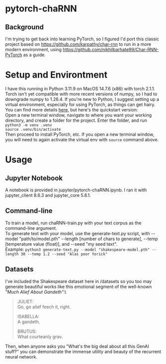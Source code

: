 # pytorch-chaRNN

## Background
I'm trying to get back into learning PyTorch, so I figured I'd port this classic project based on <https://github.com/karpathy/char-rnn> to run in a more modern environment, using <https://github.com/nikhilbarhate99/Char-RNN-PyTorch> as a guide.  


# Setup and Environtment
I have this running in Python 3.11.9 on MacOS 14.7.6 (x86) with torch 2.1.1. Torch isn't yet compatible with more recent versions of numpy, so I had to downgrade numpy to 1.26.4. 
If you're new to Python, I suggest setting up a virtual environment, especially for using PyTorch, as things can get hairy. You can find more details [here](https://docs.python.org/3/library/venv.html), but here's the quickstart version: \
Open a new terminal window, navigate to where you want your working directory, and create a folder for the project. Enter the folder, and run\
`python3 -m venv .venv`\
`source .venv/bin/activate`\
Then proceed to install PyTorch, etc. If you open a new terminal window, you will need to again activate the virtual env with `source` command above.


# Usage
## Jupyter Notebook
A notebook is provided in jupyter/pytorch-chaRNN.ipynb. I ran it with jupyter_client 8.6.3 and jupyter_core 5.8.1.

## Command-line
To train a model, run chaRNN-train.py with your text corpus as the command-line argument. \
To generate text with your model, use the generate-text.py script, with --model "path/to/model.pth" --length \[number of chars to generate], --temp \[temperature value \(float)], and --seed "my seed text". \
Example: `python3 generate-text.py --model "shakespeare-model.pth" --length 30 --temp 1.2 --seed "Alas poor Yorick"`

## Datasets
I've included the Shakespeare dataset here in /datasets so you too may generate beautiful works like this emotional segment of the well-known *"Much Alief About Gandeth"*:\

>JULIET:\
>Go, go alief feech it, right.
>
>ISABELLA:\
>A gandeth.
>
>BRUTUS:\
>What courteanly grav.  


Then, when anyone asks you "What's the big deal about all this GenAI stuff?" you can demonstrate the immense utility and beauty of the recurrent neural network.  











